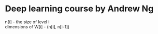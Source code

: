 # Deep learning course by Andrew Ng

n[i] - the size of level i  
dimensions of W[i] - (n[i], n[i-1])  
